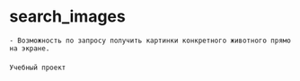 # search_images

```
- Возможность по запросу получить картинки конкретного животного прямо на экране.
```

####
```
Учебный проект
```
